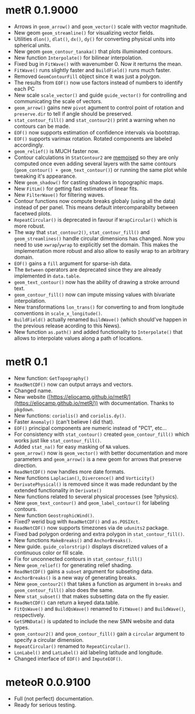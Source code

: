 # metR 0.1.9000
- Arrows in `geom_arrow()` and `geom_vector()` scale with vector magnitude. 
- New geom `geom_streamline()` for visualizing vector fields.
- Utilities `dlon()`, `dlat()`, `dx()`, `dy()` for converting physical units into 
spherical units. 
- New geom `geom_contour_tanaka()` that plots illuminated contours. 
- New function `Interpolate()` for bilinear interpolation.
- Fixed bug in `FitWave()` with wavenumber 0. Now it rerturns the mean. 
- `FitWave()` runs slightly faster and `BuildField()` runs much faster. 
- Removed `GeomContourFill` object since it was just a polygon. 
- The results from `EOF()` now use factors instead of numbers to identify each
PC
- New scale `scale_vector()` and guide `guide_vector()` for controlling and 
communicating the scale of vectors. 
- `geom_arrow()` gains new `pivot` agument to control point of rotation and 
`preserve.dir` to tell if angle should be preserved. 
- `stat_contour_fill()` and `stat_contour2()` print a warning when no contours 
can be made.
- `EOF()` now supports estimation of confidence intervals via bootstrap.
- `EOF()` supports varimax rotation. Rotated components are labeled accordingly. 
- `geom_relief()` is MUCH faster now.
- Contour calculations in `StatContour2` are 
[memoised](https://github.com/r-lib/memoise) so they are
only computed once even adding several layers with the same contours 
(`geom_contour() + geom_text_contour()`) or running the same plot while tweaking
it's appearance.
- New `geom_shadow()` for casting shadows in topographic maps.
- New `FitLm()` for getting fast estimates of linear fits. 
- New `FilterWave()` for filtering waves. 
- Contour functions now compute breaks globaly (using all the data) instead of
per panel. This means default intercomparabilty between facetwed plots. 
- `RepeatCircular()` is deprecated in favour if `WrapCircular()` which is more
robust.
- The way that `stat_contour2()`, `stat_contour_fill()` and `geom_streamlines()`
handle circular dimensions has changed. Now you need to use `xwrap`/`ywrap` to 
explicitly set the domain. This makes the implementation more robust and also allow to easily wrap to an arbitrary domain.
- `EOF()` gains a `fill` argument for sparse-ish data. 
- The `Between` operators are deprecated since they are already implemented in 
`data.table`.
- `geom_text_contour()` now has the ability of drawing a stroke arround text. 
- `geom_contour_fill()` now can impute missing values with bivariate interpolation. 
- New transformations `lon_trans()` for converting to and from longitude conventions
in `scale_x_longitude()`.
- `BuildField()` actually renamed `BuildWave()` (which should've happen in the previous
release acording to this News).
- New function `as.path()` and added functionality to `Interpolate()` that allows
to interpolate values along a path of locations.

# metR 0.1
- New function: `GetTopography()`
- `ReadNetCDF()` now can output arrays and vectors.
- Changed name. 
- New website ([https://eliocamp.github.io/metR/](https://eliocamp.github.io/metR/)) with documentation. Thanks to `pkgdown`.
- New functions: `coriolis()` and `coriolis.dy()`.
- Faster `Anomaly()` (can't believe I did that).
- `EOF()` principal components are numeric instead of "PC1", etc...
- For consistency with `stat_contour()` created `geom_contour_fill()` which 
works just like `stat_contour_fill()`. 
- Added `stat_na()` for easy masking of `NA` values. 
- `geom_arrow()` now is `geom_vector()` with better documentation and more 
parameters and `geom_arrow()` is a new geom for arrows that preserve direction. 
- `ReadNetCDF()` now handles more date formats.
- New functions `Laplacian()`, `Divercence()` and `Vorticity()`
- `DerivatePhysical()` is removed since it was made redundant by the extended
functionality in `Derivate()`
- New functions related to several physical processes (see ?physics).
- New `geom_text_contour()` and `geom_label_contour()` for labeling contours. 
- New function `GeostrophicWind()`.
- Fixed? werid bug with `ReadNetCDF()` and `as.POSIXct`.
- `ReadNetCDF()` now supports timezones via de `udunits2` package.
- Fixed bad polygon ordering and extra polygon in `stat_contour_fill()`.
- New functions `MakeBreaks()` and `AnchorBreaks()`.
- New guide. `guide_colorstrip()` displays discretized values of a continuous color 
or fill scale. 
- Fix for unconnected contours in `stat_contour_fill()`
- New `geom_relief()` for generating relief shading. 
- `ReadNetCDF()` gains a `subset` argument for subseting data.  
- `AnchorBreaks()` is a new way of generating breaks.
- New `geom_contour2()` that takes a function as argument in `breaks` and 
`geom_contour_fill()` also does the same. 
- New `stat_subset()` that makes subsetting data on the fly easier. 
- `ReadNetCDF()` can return a keyed data.table. 
- `FitQsWave()` and `BuildQsWave()` renamed to `FitWave()` and `BuildWave()`, 
respectively.
- `GetSMNData()` is updated to include the new SMN website and data types. 
- `geom_contour2()` and `geom_contour_fill()` gain a `circular` argument to specify
a circular dimension.
- `RepeatCircular()` renamed to `RepeatCircular()`.
- `LonLabel()` and `LatLabel()` aid labeling latitude and longitude. 
- Changed interface of `EOF()` and `ImputeEOF()`.

# meteoR 0.0.9100
- Full (not perfect) documentation.
- Ready for serious testing.
